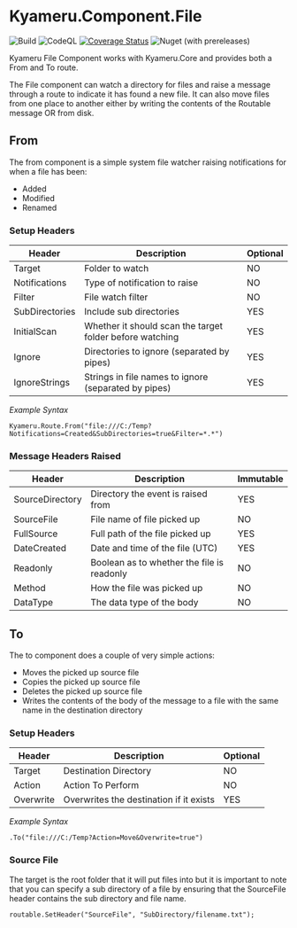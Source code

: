 # Kyameru.Component.File
![Build](https://github.com/djsuperchief/Kyameru.Component.File/workflows/Build/badge.svg)
![CodeQL](https://github.com/djsuperchief/Kyameru.Component.File/workflows/CodeQL/badge.svg)
[![Coverage Status](https://coveralls.io/repos/github/djsuperchief/Kyameru.Component.File/badge.svg?branch=main)](https://coveralls.io/github/djsuperchief/Kyameru.Component.File?branch=main)
![Nuget (with prereleases)](https://img.shields.io/nuget/vpre/Kyameru.Component.File)

Kyameru File Component works with Kyameru.Core and provides both a From and To route.

The File component can watch a directory for files and raise a message through a route to indicate it has found a new file. It can also move files from one place to another either by writing the contents of the Routable message OR from disk.

## From

The from component is a simple system file watcher raising notifications for when a file has been:

* Added
* Modified
* Renamed

### Setup Headers

Header | Description | Optional
------ | ----------- | --------
Target | Folder to watch | NO
Notifications | Type of notification to raise | NO
Filter | File watch filter | NO
SubDirectories | Include sub directories | YES
InitialScan | Whether it should scan the target folder before watching | YES
Ignore | Directories to ignore (separated by pipes) | YES
IgnoreStrings | Strings in file names to ignore (separated by pipes) | YES

*Example Syntax*
```
Kyameru.Route.From("file:///C:/Temp?Notifications=Created&SubDirectories=true&Filter=*.*")
```

### Message Headers Raised
Header | Description | Immutable
------ | ----------- | ---------
SourceDirectory | Directory the event is raised from | YES
SourceFile | File name of file picked up | NO
FullSource | Full path of the file picked up | YES
DateCreated | Date and time of the file (UTC) | YES
Readonly | Boolean as to whether the file is readonly | NO
Method | How the file was picked up | NO
DataType | The data type of the body | NO

## To

The to component does a couple of very simple actions:

* Moves the picked up source file
* Copies the picked up source file
* Deletes the picked up source file
* Writes the contents of the body of the message to a file with the same name in the destination directory

### Setup Headers

Header | Description | Optional
------ | ----------- | --------
Target | Destination Directory | NO
Action | Action To Perform | NO
Overwrite | Overwrites the destination if it exists | YES

*Example Syntax*
```
.To("file:///C:/Temp?Action=Move&Overwrite=true")
```

### Source File
The target is the root folder that it will put files into but it is important to note that you can specify a sub directory of a file by ensuring that the SourceFile header contains the sub directory and file name.

```
routable.SetHeader("SourceFile", "SubDirectory/filename.txt");
```
